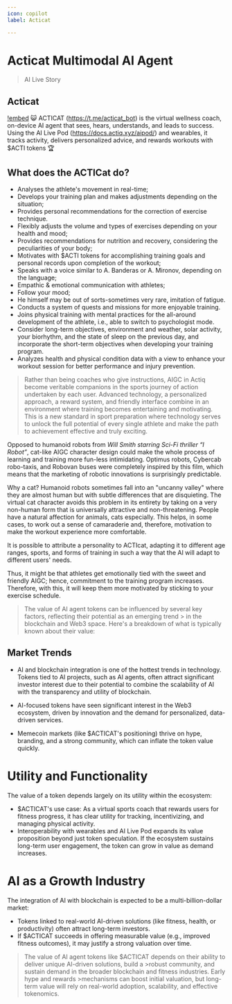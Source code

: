 ```yaml
---
icon: copilot
label: Acticat

---
```


# Acticat Multimodal AI Agent

 
> AI Live Story

 
## Acticat
[!embed](https://www.youtube.com/watch?v=hQ1Mohmv92Y)
😺 ACTICAT (https://t.me/acticat_bot) is the virtual wellness coach, on-device AI agent that sees, hears, understands, and leads to success. Using the AI Live Pod (https://docs.actiq.xyz/aipod/) and wearables, it tracks activity, delivers personalized advice, and rewards workouts with $ACTI tokens 🏆

## What does the ACTICat do?

- Analyses the athlete's movement in real-time;
- Develops your training plan and makes adjustments depending on the situation;
- Provides personal recommendations for the correction of exercise technique.
- Flexibly adjusts the volume and types of exercises depending on your health and mood;
- Provides recommendations for nutrition and recovery, considering the peculiarities of your body;
- Motivates with $ACTI tokens for accomplishing training goals and personal records upon completion of the workout;
- Speaks with a voice similar to A. Banderas or A. Mironov, depending on the language;
- Empathic & emotional communication with athletes;
- Follow your mood;
- He himself may be out of sorts-sometimes very rare, imitation of fatigue.
- Conducts a system of quests and missions for more enjoyable training.
- Joins physical training with mental practices for the all-around development of the athlete, i.e., able to switch to psychologist mode.
- Consider long-term objectives, environment and weather, solar activity, your biorhythm, and the state of sleep on the previous day, and incorporate the short-term objectives when developing your training program.
- Analyzes health and physical condition data with a view to enhance your workout session for better performance and injury prevention.

> Rather than being coaches who give instructions, AIGC in Actiq become
> veritable companions in the sports journey of action undertaken by
> each user. Advanced technology, a personalized approach, a reward
> system, and friendly interface combine in an environment where
> training becomes entertaining and motivating. This is a new standard
> in sport preparation where technology serves to unlock the full
> potential of every single athlete and make the path to achievement
> effective and truly exciting.

Opposed to humanoid robots from _Will Smith starring Sci-Fi thriller “I Robot”_, cat-like AIGC character design could make the whole process of learning and training more fun-less intimidating. Optimus robots, Cybercab robo-taxis, and Robovan buses were completely inspired by this film, which means that the marketing of robotic innovations is surprisingly predictable.

Why a cat? Humanoid robots sometimes fall into an "uncanny valley" where they are almost human but with subtle differences that are disquieting. The virtual cat character avoids this problem in its entirety by taking on a very non-human form that is universally attractive and non-threatening. People have a natural affection for animals, cats especially. This helps, in some cases, to work out a sense of camaraderie and, therefore, motivation to make the workout experience more comfortable.

It is possible to attribute a personality to ACTIcat, adapting it to different age ranges, sports, and forms of training in such a way that the AI will adapt to different users' needs.

Thus, it might be that athletes get emotionally tied with the sweet and friendly AIGC; hence, commitment to the training program increases. Therefore, with this, it will keep them more motivated by sticking to your exercise schedule.

> The value of AI agent tokens can be influenced by several key factors, reflecting their potential as an emerging trend > in the blockchain and Web3 space. Here's a breakdown of what is typically known about their value:

## Market Trends
- AI and blockchain integration is one of the hottest trends in technology. Tokens tied to AI projects, such as AI agents, often attract significant investor interest due to their potential to combine the scalability of AI with the transparency and utility of blockchain.

- AI-focused tokens have seen significant interest in the Web3 ecosystem, driven by innovation and the demand for personalized, data-driven services.
- Memecoin markets (like $ACTICAT's positioning) thrive on hype, branding, and a strong community, which can inflate the token value quickly.

# Utility and Functionality
The value of a token depends largely on its utility within the ecosystem:

- $ACTICAT's use case: As a virtual sports coach that rewards users for fitness progress, it has clear utility for tracking, incentivizing, and managing physical activity.
- Interoperability with wearables and AI Live Pod expands its value proposition beyond just token speculation.
If the ecosystem sustains long-term user engagement, the token can grow in value as demand increases.

# AI as a Growth Industry
The integration of AI with blockchain is expected to be a multi-billion-dollar market:

- Tokens linked to real-world AI-driven solutions (like fitness, health, or productivity) often attract long-term investors.
- If $ACTICAT succeeds in offering measurable value (e.g., improved fitness outcomes), it may justify a strong valuation over time.

>The value of AI agent tokens like $ACTICAT depends on their ability to deliver unique AI-driven solutions, build a >robust community, and sustain demand in the broader blockchain and fitness industries. Early hype and rewards >mechanisms can boost initial valuation, but long-term value will rely on real-world adoption, scalability, and
>effective tokenomics.
